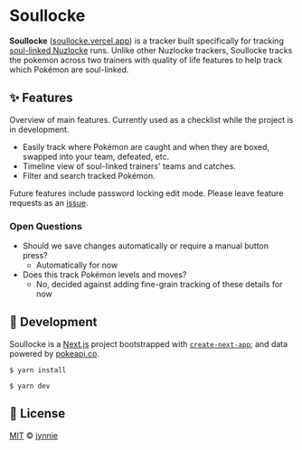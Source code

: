 # Soullocke

**Soullocke** ([soullocke.vercel.app](https://soullocke.vercel.app)) is a tracker built specifically for tracking [soul-linked Nuzlocke](https://pastebin.com/Fg6hfDma) runs. Unlike other Nuzlocke trackers, Soullocke tracks the pokemon across two trainers with quality of life features to help track which Pokémon are soul-linked.

## ✨ Features

Overview of main features. Currently used as a checklist while the project is in development.

- Easily track where Pokémon are caught and when they are boxed, swapped into your team, defeated, etc.
- Timeline view of soul-linked trainers' teams and catches.
- Filter and search tracked Pokémon.

Future features include password locking edit mode. Please leave feature requests as an [issue](https://github.com/jynnie/soullocke/issues).

### Open Questions

- Should we save changes automatically or require a manual button press?
  - Automatically for now
- Does this track Pokémon levels and moves?
  - No, decided against adding fine-grain tracking of these details for now

## 🔨 Development

Soullocke is a [Next.js](https://nextjs.org/) project bootstrapped with [`create-next-app`](https://github.com/vercel/next.js/tree/canary/packages/create-next-app); and data powered by [pokeapi.co](https://pokeapi.co/).

```
$ yarn install
```

```
$ yarn dev
```

## 📄 License

[MIT](https://github.com/jynnie/soullocke/blob/main/LICENSE) © [jynnie](https://github.com/jynnie)
